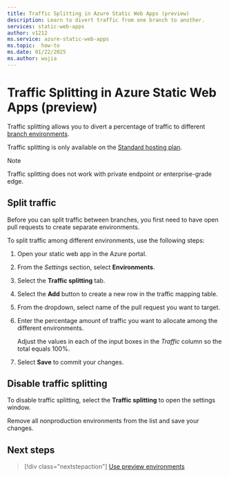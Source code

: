 ```yaml
---
title: Traffic Splitting in Azure Static Web Apps (preview)
description: Learn to divert traffic from one branch to another.
services: static-web-apps
author: v1212
ms.service: azure-static-web-apps
ms.topic:  how-to
ms.date: 01/22/2025
ms.author: wujia
---
```


# Traffic Splitting in Azure Static Web Apps (preview)

Traffic splitting allows you to divert a percentage of traffic to different [branch environments](./branch-environments.md).

Traffic splitting is only available on the [Standard hosting plan](plans.md).

> [!NOTE]
> Traffic splitting does not work with private endpoint or enterprise-grade edge.

## Split traffic

Before you can split traffic between branches, you first need to have open pull requests to create separate environments.

To split traffic among different environments, use the following steps:

1. Open your static web app in the Azure portal.

1. From the *Settings* section, select **Environments**.

1. Select the **Traffic splitting** tab.

1. Select the **Add** button to create a new row in the traffic mapping table.

1. From the dropdown, select name of the pull request you want to target.

1. Enter the percentage amount of traffic you want to allocate among the different environments.

    Adjust the values in each of the input boxes in the *Traffic* column so the total equals 100%.

1. Select **Save** to commit your changes.

## Disable traffic splitting

To disable traffic splitting, select the **Traffic splitting** to open the settings window.

Remove all nonproduction environments from the list and save your changes.

## Next steps

> [!div class="nextstepaction"]
> [Use preview environments](preview-environments.md)
